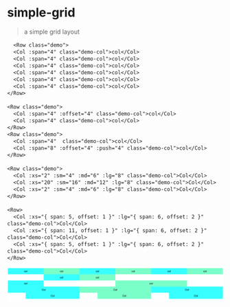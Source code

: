 # simple-grid

> a simple grid layout

      <Row class="demo">
      <Col :span="4" class="demo-col">col</Col>
      <Col :span="4" class="demo-col">col</Col>
      <Col :span="4" class="demo-col">col</Col>
      <Col :span="4" class="demo-col">col</Col>
      <Col :span="4" class="demo-col">col</Col>
      <Col :span="4" class="demo-col">col</Col>
    </Row>

    <Row class="demo">
      <Col :span="4" :offset="4" class="demo-col">col</Col>
      <Col :span="4" class="demo-col">col</Col>
    </Row>
    <Row class="demo">
      <Col :span="4"  class="demo-col">col</Col>
      <Col :span="8" :offset="4" :push="4" class="demo-col">col</Col>
    </Row>

    <Row class="demo">
      <Col :xs="2" :sm="4" :md="6" :lg="8" class="demo-col">Col</Col>
      <Col :xs="20" :sm="16" :md="12" :lg="8" class="demo-col">Col</Col>
      <Col :xs="2" :sm="4" :md="6" :lg="8" class="demo-col">Col</Col>
    </Row>

    <Row>
      <Col :xs="{ span: 5, offset: 1 }" :lg="{ span: 6, offset: 2 }" class="demo-col">Col</Col>
      <Col :xs="{ span: 11, offset: 1 }" :lg="{ span: 6, offset: 2 }" class="demo-col">Col</Col>
      <Col :xs="{ span: 5, offset: 1 }" :lg="{ span: 6, offset: 2 }" class="demo-col">Col</Col>
    </Row>
![布局](./static/9DD32C21-D15F-4E50-8359-C3F27E4370E3.png)
